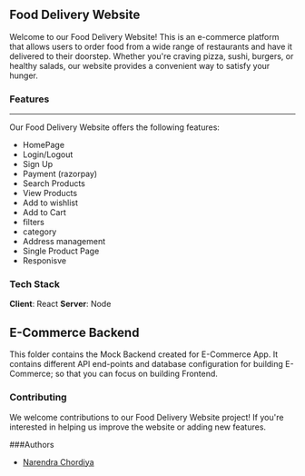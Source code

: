 ## Food Delivery Website

Welcome to our Food Delivery Website! This is an e-commerce platform that allows users to order food from a wide range of restaurants and have it delivered to their doorstep. Whether you're craving pizza, sushi, burgers, or healthy salads, our website provides a convenient way to satisfy your hunger.

### Features
***
Our Food Delivery Website offers the following features:
+ HomePage
+ Login/Logout
+ Sign Up
+ Payment (razorpay)
+ Search Products
+ View Products
+ Add to wishlist
+ Add to Cart
+ filters
+ category
+ Address management
+ Single Product Page
+ Responisve

### Tech Stack
**Client**: React
**Server**: Node

## E-Commerce Backend

This folder contains the Mock Backend created for E-Commerce App. It contains different API end-points and database configuration for building E-Commerce; so that you can focus on building Frontend.

### Contributing

We welcome contributions to our Food Delivery Website project! If you're interested in helping us improve the website or adding new features.

###Authors
+ [Narendra Chordiya](https://github.com/Narendra-94)

